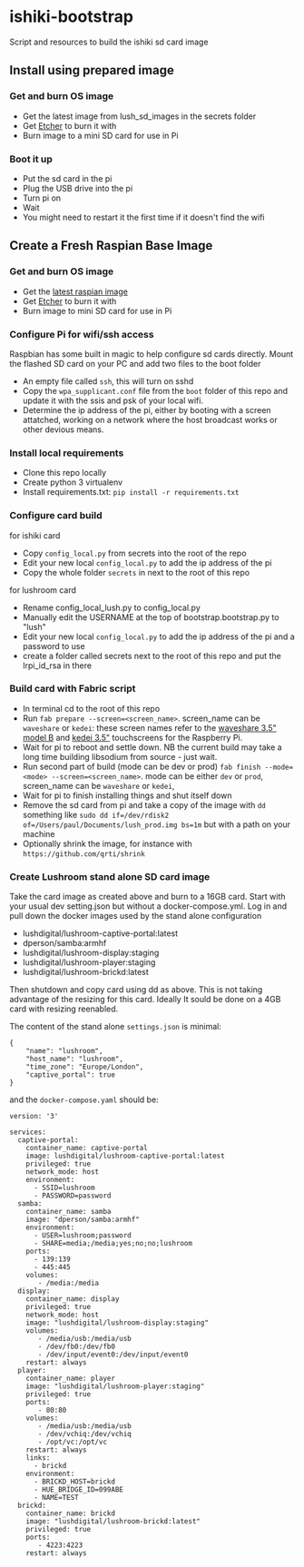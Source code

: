 # ishiki-bootstrap
Script and resources to build the ishiki sd card image

## Install using prepared image

### Get and burn OS image

* Get the latest image from lush_sd_images in the secrets folder
* Get [Etcher](https://www.balena.io/etcher/) to burn it with
* Burn image to a mini SD card for use in Pi


### Boot it up

* Put the sd card in the pi
* Plug the USB drive into the pi
* Turn pi on
* Wait
* You might need to restart it the first time if it doesn't find the wifi


## Create a Fresh Raspian Base Image

### Get and burn OS image

* Get the [latest raspian image](https://downloads.raspberrypi.org/raspbian_lite_latest)
* Get [Etcher](https://www.balena.io/etcher/) to burn it with
* Burn image to mini SD card for use in Pi

### Configure Pi for wifi/ssh access

Raspbian has some built in magic to help configure sd cards directly.
Mount the flashed SD card on your PC and add two files to the boot folder

* An empty file called `ssh`, this will turn on sshd
* Copy the `wpa_supplicant.conf` file from the `boot` folder of this repo and update it with the ssis and psk of your local wifi.
* Determine the ip address of the pi, either by booting with a screen attatched,
working on a network where the host broadcast works or other devious means.


### Install local requirements

* Clone this repo locally
* Create python 3 virtualenv
* Install requirements.txt: `pip install -r requirements.txt`

### Configure card build

for ishiki card

* Copy `config_local.py` from secrets into the root of the repo
* Edit your new local `config_local.py` to add the ip address of the pi
* Copy the whole folder `secrets` in next to the root of this repo

for lushroom card

* Rename config_local_lush.py to config_local.py
* Manually edit the USERNAME at the top of bootstrap.bootstrap.py to "lush"
* Edit your new local `config_local.py` to add the ip address of the pi and a password to use
* create a folder called secrets next to the root of this repo and put the lrpi_id_rsa in there

### Build card with Fabric script

* In terminal cd to the root of this repo
* Run `fab prepare --screen=<screen_name>`. screen_name can be `waveshare` or `kedei`: these screen names refer to the [waveshare 3.5" model B](https://www.waveshare.com/wiki/3.5inch_RPi_LCD_(B)) and [kedei 3.5"](http://kedei.net/raspberry/raspberry.html) touchscreens for the Raspberry Pi.
* Wait for pi to reboot and settle down. NB the current build may take a long time building libsodium from source - just wait.
* Run second part of build (mode can be dev or prod) `fab finish --mode=<mode> --screen=<screen_name>`. mode can be either `dev` or `prod`, screen_name can be `waveshare` or `kedei`,
* Wait for pi to finish installing things and shut itself down
* Remove the sd card from pi and take a copy of the image with `dd` something
 like `sudo dd if=/dev/rdisk2 of=/Users/paul/Documents/lush_prod.img bs=1m` but with a path on your machine
* Optionally shrink the image, for instance with `https://github.com/qrti/shrink`


### Create Lushroom stand alone SD card image

Take the card image as created above and burn to a 16GB card.
Start with your usual dev setting.json but without a docker-compose.yml.
Log in and pull down the docker images used by the stand alone configuration

* lushdigital/lushroom-captive-portal:latest
* dperson/samba:armhf
* lushdigital/lushroom-display:staging
* lushdigital/lushroom-player:staging
* lushdigital/lushroom-brickd:latest

Then shutdown and copy card using dd as above. This is not taking advantage of the resizing for this card.
Ideally It sould be done on a 4GB card with resizing reenabled.

The content of the stand alone `settings.json` is minimal:

```
{
    "name": "lushroom",
    "host_name": "lushroom",
    "time_zone": "Europe/London",
    "captive_portal": true
}
```

and the `docker-compose.yaml` should be:

```
version: '3'

services:
  captive-portal:
    container_name: captive-portal
    image: lushdigital/lushroom-captive-portal:latest
    privileged: true
    network_mode: host
    environment:
      - SSID=lushroom
      - PASSWORD=password
  samba:
    container_name: samba
    image: "dperson/samba:armhf"
    environment:
      - USER=lushroom;password
      - SHARE=media;/media;yes;no;no;lushroom
    ports:
      - 139:139
      - 445:445
    volumes:
       - /media:/media
  display:
    container_name: display
    privileged: true
    network_mode: host
    image: "lushdigital/lushroom-display:staging"
    volumes:
       - /media/usb:/media/usb
       - /dev/fb0:/dev/fb0
       - /dev/input/event0:/dev/input/event0
    restart: always
  player:
    container_name: player
    image: "lushdigital/lushroom-player:staging"
    privileged: true
    ports:
       - 80:80
    volumes:
       - /media/usb:/media/usb
       - /dev/vchiq:/dev/vchiq
       - /opt/vc:/opt/vc
    restart: always
    links:
      - brickd
    environment:
      - BRICKD_HOST=brickd
      - HUE_BRIDGE_ID=099ABE
      - NAME=TEST
  brickd:
    container_name: brickd
    image: "lushdigital/lushroom-brickd:latest"
    privileged: true
    ports:
       - 4223:4223
    restart: always

```
